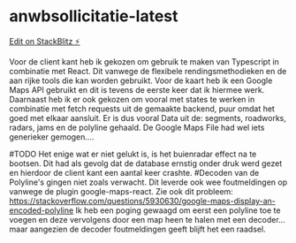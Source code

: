 # anwbsollicitatie-latest

[Edit on StackBlitz ⚡️](https://stackblitz.com/edit/anwbsollicitatie-latest)

Voor de client kant heb ik gekozen om gebruik te maken van Typescript in combinatie met React.
Dit vanwege de flexibele rendingsmethodieken en de aan rijke tools die kan worden gebruikt.
Voor de kaart heb ik een Google Maps API gebruikt en dit is tevens de eerste keer dat ik hiermee werk.
Daarnaast heb ik er ook gekozen om vooral met states te werken in combinatie met fetch requests uit de gemaakte backend, puur omdat het goed met elkaar aansluit.
Er is dus vooral Data uit de: segments, roadworks, radars, jams en de polyline gehaald.
De Google Maps File had wel iets generieker gemogen....


#TODO Het enige wat er niet gelukt is, is het buienradar effect na te bootsen. Dit had als gevolg dat de database ernstig onder druk werd gezet en hierdoor de client kant een aantal keer crashte. #Decoden van de Polyline's gingen niet zoals verwacht. Dit leverde ook wee foutmeldingen op vanwege de plugin google-maps-react. Zie ook dit probleem: https://stackoverflow.com/questions/5930630/google-maps-display-an-encoded-polyline Ik heb een poging gewaagd om eerst een polyline toe te voegen en deze vervolgens door een map heen te halen met een decoder... maar aangezien de decoder foutmeldingen geeft blijft het een raadsel.